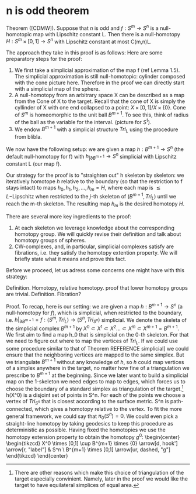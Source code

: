 # n is odd theorem
Theorem ([CDMW]). Suppose that $n$ is odd and $f: S^m \rightarrow S^n$ is a null-homotopic map with Lipschitz constant L. Then there is a null-homotopy $H: S^m \times [0,1] \rightarrow S^n$ with Lipschitz constant at most C(m,n)L.

The approach they take in this proof is as follows:
Here are some preparatory steps for the proof:

1. We first take a simplicial approximation of the map f (ref Lemma 1.5). The simplicial approximation is still null-homotopic:
cylinder composed with the cone picture here.
Therefore in the proof we can directly start with a simplicial map of the sphere.
2. A null-homotopy from an arbitrary space X can be described as a map from the Cone of X to the target. Recall that the cone of X is simply the cyllinder of X with one end collapsed to a point: $X \times [0,1] / X \times \{0\}$. Cone of $S^m$ is homeomorphic to the unit ball $B^{m+1}$. To see this, think of radius of the ball as the variable for the interval. (picture for $S^1$).
3. We endow $B^{m+1}$ with a simplicial structure $Tri_L$ using the procedure from blibla. 

We now have the following setup: we are given a map $h: B^{m+1} \rightarrow S^n$ (the default null-homotopy for f) with $h_{| \partial B^{m+1}} \rightarrow S^n$ simplicial with Lipschitz constant L (our map f).

Our strategy for the proof is to "straighten out" h skeleton by skeleton: we iteratively homotope $h$ relative to the boundary (so that the restriction to f stays intact) to maps $h_0, h_1, h_2, ... , h_m = H$, where each map is $\lesssim L-$Lipschitz when restricted to the $j$-th skeleton of $(B^{m+1}, Tri_L)$ until we reach the m-th skeleton. The resulting map $h_m$ is the desired homotopy $H$.

There are several more key ingredients to the proof: 
1. At each skeleton we leverage knowledge about the corresponding homotopy group. We will quickly revise their definition and talk about homotopy groups of spheres.
2. CW-complexes, and, in particular, simplicial complexes satisfy are fibrations, i.e. they satisfy the homotopy extention property. We will briefly state what it means and prove this fact.

Before we proceed, let us adress some concerns one might have with this strategy:
<!------
concern section here? this one i can actually leave out completely.
Homotopy groups, H.E.P., degree theory and relation to Lipschitz constants.
------->

Definition. Homotopy, relative homotopy. proof that lower homotopy groups are trivial. 
Definition. Fibration?

<!------
How much do I actually want to get into this?? I definitely want to explain the homotopy extension property because it's a big part of the proof. same goes for homotopy groups. they are the reason we can make the first skeleta simplicial and Sierre's theorem is the reason the proof works at all for higher skeleta. It is also the reason we are only considering n is odd.

it's important to mention somewhere that we have no geometric information about the map h. Hence, we cannot use simplicial approximation for it from thm whatever, and are forced to use the standard n+1 simplex to triangulate S^n, to ensure that edges are mapped to edges.
------->

Proof.
To recap, here is our setting: we are given a map $h: B^{m+1} \rightarrow S^n$ (a null-homotopy for $f$), which is simplicial, when restricted to the boundary, i.e. $h|_{\partial B^{m+1}} = f: (S^m, Tri_L) \rightarrow (S^n, Tri_{S^n})$ simplicial. We denote the skeleta of the simplicial complex $B^{m+1}$ by $X^0 \subset X^1 \subset X^2 \dots \subset X^m \subset X^{m+1} = B^{m+1}$.  
We first aim to find a map h_0 that is simplicial on the 0-th skeleton. For that we need to figure out where to map the vertices of $Tri_L$. If we could use some procedure similar to that of Theorem REFERENCE simplicial] we could ensure that the neighboring vertices are mapped to the same simplex. But we triangulate $B^{m+1}$ without any knowledge of $h$, so $h$ could map vertices of a simplex anywhere in the target, no matter how fine of a triangulation we prescribe to $B^{m+1}$ at the beginning. Since we later want to build a simplicial map on the 1-skeleton we need edges to map to edges, which forces us to choose the boundary of a standard simplex as triangulation of the target.[^approximation]  
h(X^0) is a disjoint set of points in S^n. For each of the points we choose a vertex of $Tri_{S^n}$ that is closest according to the surface metric. S^n is path-connected, which gives a homotopy relative to the vertex. To fit the more general framework, we could say that $\pi_0(S^n)=0$. We could even pick a straight-line homotopy by taking geodesics to keep this procedure as deterministic as possible. Having fixed the homotopies we use the homotopy extension property to obtain the homotopy $g^0$:
\begin{center}
    \begin{tikzcd}
        X^0 \times [0,1] \cup B^{m+1} \times \{0\}
		\arrow[d, hook']
		\arrow[r, "label"] 
			& S^n \\
		B^{m+1} \times [0,1]
		\arrow[ur, dashed, "g"]
    \end{tikzcd}
\end{center}  


[^approximation]: There are other reasons which make this choice of triangulation of the target especially convinient. Namely, later in the proof we would like the target to have equilateral simplices of equal area.


